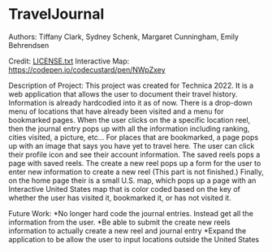 # TravelJournal
Authors: Tiffany Clark, Sydney Schenk, Margaret Cunningham, Emily Behrendsen

Credit: 
[LICENSE.txt](https://github.com/margaretcunningham/TravelJournal/files/9794123/LICENSE.txt)
Interactive Map:
https://codepen.io/codecustard/pen/NWpZxey

Description of Project:
This project was created for Technica 2022. It is a web application that allows the user to document
their travel history. Information is already hardcodied into it as of now. There is a drop-down menu of locations
that have already been visited and a menu for bookmarked pages. When the user clicks on the a specific location reel, then the journal entry pops up with all the information including ranking, cities visited, a picture, etc... For places that are bookmarked,
a page pops up with an image that says you have yet to travel here. The user can click their profile icon and see their account information. The saved reels pops a page with saved reels. The create a new reel pops up a form for the user to enter new information to create a new reel (This part is not finished.) Finally, on the home page their is a small U.S. map, which pops up a page with an Interactive United States map that is color coded based on the key of whether the user has visited it, bookmarked it, or has not visited it. 

Future Work:
*No longer hard code the journal entries. Instead get all the information from the user.
*Be able to submit the create new reels information to actually create a new reel and journal entry
*Expand the application to be allow the user to input locations outside the United States
